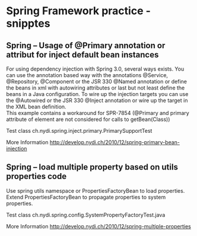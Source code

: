 # Spring Framework practice - snipptes

## Spring – Usage of @Primary annotation or attribut for inject default bean instances
For using dependency injection with Spring 3.0, several ways exists. You can use the annotation based way with the annotations @Service, @Repository, @Component or the JSR 330 @Named annotation or define the beans in xml with autowiring attributes or last but not least define the beans in a Java configuration. To wire up the injection targets you can use the @Autowired or the JSR 330 @Inject annotation or wire up the target in the XML bean definition.  
This example contains a workaround for SPR-7854 (@Primary and primary attribute of <bean> element are not considered for calls to getBean(Class))

Test class
ch.nydi.spring.inject.primary.PrimarySupportTest

More Information
http://develop.nydi.ch/2010/12/spring-primary-bean-injection


## Spring – load multiple property based on utils properties code
Use spring utils namespace or PropertiesFactoryBean to load properties. Extend PropertiesFactoryBean to propagate properties to system properties.

Test class
ch.nydi.spring.config.SystemPropertyFactoryTest.java

More Information
http://develop.nydi.ch/2010/12/spring-multiple-properties